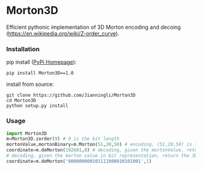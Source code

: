 # Morton3D
Efficient pythonic implementation of 3D Morton encoding and decoing (https://en.wikipedia.org/wiki/Z-order_curve).

### Installation

pip install ([PyPi Homepage](https://pypi.org/project/Morton3D/1.0/)):
```shell script
pip install Morton3D==1.0
```
install from source:
```shell script
git clone https://github.com/Jianningli/Morton3D
cd Morton3D
python setup.py install
```

### Usage

```python
import Morton3D
m=Morton3D.zorder(9) # 9 is the bit length
mortonValue,mortonBinary=m.Morton(51,20,50) # encoding, (51,20,50) is the 3D integer coordinate.
coordinate=m.deMorton(192681,0) # decoding, given the mortonValue, return the 3D coordinate
# decoding, given the morton value in bit representation, return the 3D coordinate, 1 is the flag.
coordinate=m.deMorton('000000000101111000010101001',1)
```
